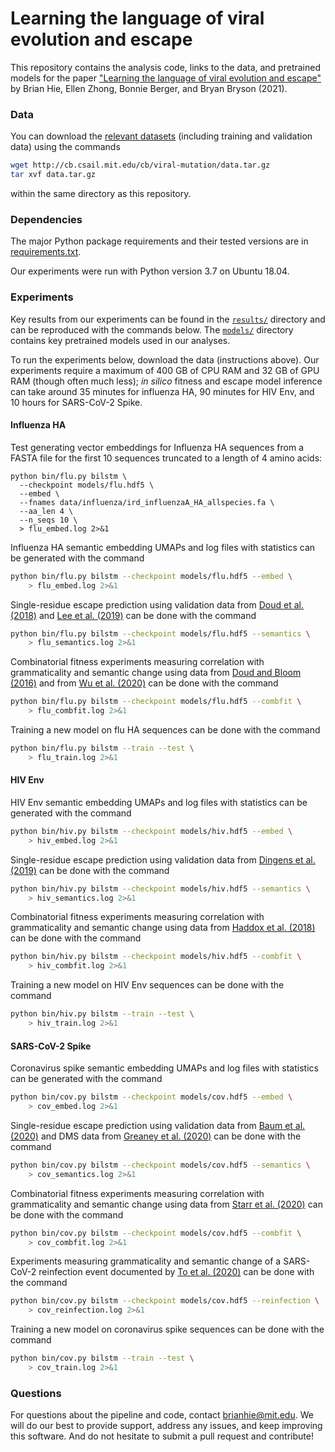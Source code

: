 # Learning the language of viral evolution and escape

This repository contains the analysis code, links to the data, and pretrained models for the paper ["Learning the language of viral evolution and escape"](https://science.sciencemag.org/content/371/6526/284) by Brian Hie, Ellen Zhong, Bonnie Berger, and Bryan Bryson (2021).

### Data

You can download the [relevant datasets](http://cb.csail.mit.edu/cb/viral-mutation/data.tar.gz) (including training and validation data) using the commands
```bash
wget http://cb.csail.mit.edu/cb/viral-mutation/data.tar.gz
tar xvf data.tar.gz
```
within the same directory as this repository.

### Dependencies

The major Python package requirements and their tested versions are in [requirements.txt](requirements.txt).

Our experiments were run with Python version 3.7 on Ubuntu 18.04.

### Experiments

Key results from our experiments can be found in the [`results/`](results) directory and can be reproduced with the commands below. The [`models/`](models) directory contains key pretrained models used in our analyses.

To run the experiments below, download the data (instructions above). Our experiments require a maximum of 400 GB of CPU RAM and 32 GB of GPU RAM (though often much less); _in silico_ fitness and escape model inference can take around 35 minutes for influenza HA, 90 minutes for HIV Env, and 10 hours for SARS-CoV-2 Spike.

#### Influenza HA

Test generating vector embeddings for Influenza HA sequences from a FASTA file for the first 10 sequences truncated to a length of 4 amino acids:
```
python bin/flu.py bilstm \
  --checkpoint models/flu.hdf5 \
  --embed \
  --fnames data/influenza/ird_influenzaA_HA_allspecies.fa \
  --aa_len 4 \
  --n_seqs 10 \
  > flu_embed.log 2>&1
```

Influenza HA semantic embedding UMAPs and log files with statistics can be generated with the command
```bash
python bin/flu.py bilstm --checkpoint models/flu.hdf5 --embed \
    > flu_embed.log 2>&1
```

Single-residue escape prediction using validation data from [Doud et al. (2018)](https://github.com/jbloomlab/HA_antibody_ease_of_escape) and [Lee et al. (2019)](https://github.com/jbloomlab/map_flu_serum_Perth2009_H3_HA) can be done with the command
```bash
python bin/flu.py bilstm --checkpoint models/flu.hdf5 --semantics \
    > flu_semantics.log 2>&1
```

Combinatorial fitness experiments measuring correlation with grammaticality and semantic change using data from [Doud and Bloom (2016)](https://www.mdpi.com/1999-4915/8/6/155/htm) and from [Wu et al. (2020)](https://github.com/wchnicholas/site_B_landscape) can be done with the command
```bash
python bin/flu.py bilstm --checkpoint models/flu.hdf5 --combfit \
    > flu_combfit.log 2>&1
```

Training a new model on flu HA sequences can be done with the command
```bash
python bin/flu.py bilstm --train --test \
    > flu_train.log 2>&1
```

#### HIV Env

HIV Env semantic embedding UMAPs and log files with statistics can be generated with the command
```bash
python bin/hiv.py bilstm --checkpoint models/hiv.hdf5 --embed \
    > hiv_embed.log 2>&1
```

Single-residue escape prediction using validation data from [Dingens et al. (2019)](https://github.com/jbloomlab/EnvsAntigenicAtlas) can be done with the command
```bash
python bin/hiv.py bilstm --checkpoint models/hiv.hdf5 --semantics \
    > hiv_semantics.log 2>&1
```

Combinatorial fitness experiments measuring correlation with grammaticality and semantic change using data from [Haddox et al. (2018)](https://github.com/jbloomlab/EnvMutationalShiftsPaper) can be done with the command
```bash
python bin/hiv.py bilstm --checkpoint models/hiv.hdf5 --combfit \
    > hiv_combfit.log 2>&1
```

Training a new model on HIV Env sequences can be done with the command
```bash
python bin/hiv.py bilstm --train --test \
    > hiv_train.log 2>&1
```

#### SARS-CoV-2 Spike

Coronavirus spike semantic embedding UMAPs and log files with statistics can be generated with the command
```bash
python bin/cov.py bilstm --checkpoint models/cov.hdf5 --embed \
    > cov_embed.log 2>&1
```

Single-residue escape prediction using validation data from [Baum et al. (2020)](https://science.sciencemag.org/content/early/2020/06/15/science.abd0831) and DMS data from [Greaney et al. (2020)](https://www.biorxiv.org/content/10.1101/2020.09.10.292078v1.full.pdf) can be done with the command
```bash
python bin/cov.py bilstm --checkpoint models/cov.hdf5 --semantics \
    > cov_semantics.log 2>&1
```

Combinatorial fitness experiments measuring correlation with grammaticality and semantic change using data from [Starr et al. (2020)](https://jbloomlab.github.io/SARS-CoV-2-RBD_DMS) can be done with the command
```bash
python bin/cov.py bilstm --checkpoint models/cov.hdf5 --combfit \
    > cov_combfit.log 2>&1
```

Experiments measuring grammaticality and semantic change of a SARS-CoV-2 reinfection event documented by [To et al. (2020)](https://academic.oup.com/cid/advance-article/doi/10.1093/cid/ciaa1275/5897019) can be done with the command
```bash
python bin/cov.py bilstm --checkpoint models/cov.hdf5 --reinfection \
    > cov_reinfection.log 2>&1
```

Training a new model on coronavirus spike sequences can be done with the command
```bash
python bin/cov.py bilstm --train --test \
    > cov_train.log 2>&1
```

### Questions

For questions about the pipeline and code, contact brianhie@mit.edu. We will do our best to provide support, address any issues, and keep improving this software. And do not hesitate to submit a pull request and contribute!
